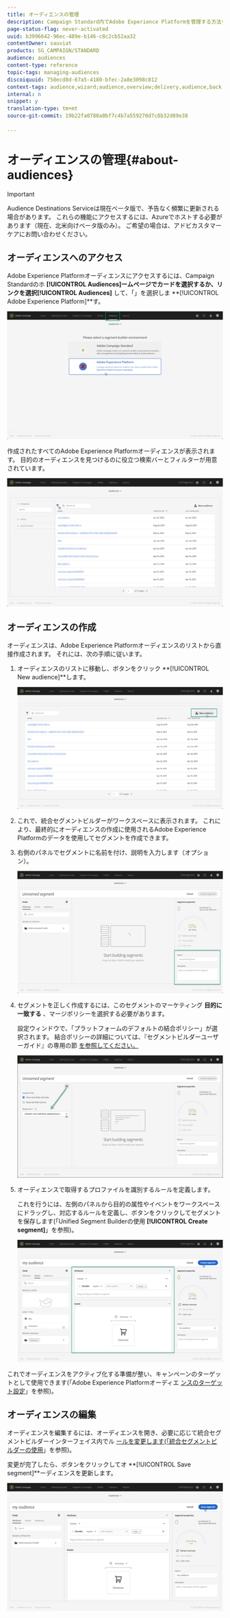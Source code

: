 ```yaml
---
title: オーディエンスの管理
description: Campaign Standard内でAdobe Experience Platformを管理する方法を説明します。
page-status-flag: never-activated
uuid: b3996642-96ec-489e-b146-c8c2cb52aa32
contentOwner: sauviat
products: SG_CAMPAIGN/STANDARD
audience: audiences
content-type: reference
topic-tags: managing-audiences
discoiquuid: 750ecd8d-67a5-4180-bfec-2a8e3098c812
context-tags: audience,wizard;audience,overview;delivery,audience,back
internal: n
snippet: y
translation-type: tm+mt
source-git-commit: 19b22fa0780a0bf7c4b7a559270d7c8b32d89e38

---
```



# オーディエンスの管理{#about-audiences}

>[!IMPORTANT]
>
>Audience Destinations Serviceは現在ベータ版で、予告なく頻繁に更新される場合があります。 これらの機能にアクセスするには、Azureでホストする必要があります（現在、北米向けベータ版のみ）。 ご希望の場合は、アドビカスタマーケアにお問い合わせください。

## オーディエンスへのアクセス

Adobe Experience Platformオーディエンスにアクセスするには、Campaign Standardのホ **[!UICONTROL Audiences]**ームページでカードを選択するか、リンクを選択**[!UICONTROL Audiences]** して、「」を選択しま **[!UICONTROL Adobe Experience Platform]**す。

![](assets/aep_audiences_access.png)

作成されたすべてのAdobe Experience Platformオーディエンスが表示されます。 目的のオーディエンスを見つけるのに役立つ検索バーとフィルターが用意されています。

![](assets/aep_audiences_list.png)

## オーディエンスの作成

オーディエンスは、Adobe Experience Platformオーディエンスのリストから直接作成されます。 それには、次の手順に従います。

1. オーディエンスのリストに移動し、ボタンをクリック **[!UICONTROL New audience]**します。

   ![](assets/aep_audiences_creation_create.png)

1. これで、統合セグメントビルダーがワークスペースに表示されます。 これにより、最終的にオーディエンスの作成に使用されるAdobe Experience Platformのデータを使用してセグメントを作成できます。

1. 右側のパネルでセグメントに名前を付け、説明を入力します（オプション）。

   ![](assets/aep_audiences_creation_edit_name.png)

1. セグメントを正しく作成するには、このセグメントのマーケティング **目的に一致する** 、マージポリシーを選択する必要があります。

   設定ウィンドウで、「プラットフォームのデフォルトの結合ポリシー」が選択されます。 結合ポリシーの詳細については、『セグメントビルダーユーザーガイド』の専用の節 [を参照してください。](https://www.adobe.io/apis/experienceplatform/home/profile-identity-segmentation/profile-identity-segmentation-services.html#!api-specification/markdown/narrative/technical_overview/segmentation/segment-builder-guide.md)

   ![](assets/aep_audiences_mergepolicy.png)

1. オーディエンスで取得するプロファイルを識別するルールを定義します。

   これを行うには、左側のパネルから目的の属性やイベントをワークスペースにドラッグし、対応するルールを定義し、ボタンをクリックしてセグメントを保存します(「Unified Segment Builderの使用 **[!UICONTROL Create segment]**[](../../audiences/using/aep-using-segment-builder.md)」を参照)。

   ![](assets/aep_audiences_creation_query.png)

これでオーディエンスをアクティブ化する準備が整い、キャンペーンのターゲットとして使用できます(「Adobe Experience Platformオーディエ [ンスのターゲット設定](../../automating/using/aep-targeting-audiences.md)」を参照)。

## オーディエンスの編集

オーディエンスを編集するには、オーディエンスを開き、必要に応じて統合セグメントビルダーインターフェイス内でル [ールを変更します(「統合セグメントビルダーの使用](../../audiences/using/aep-using-segment-builder.md)」を参照)。

変更が完了したら、ボタンをクリックしてオ **[!UICONTROL Save segment]**ーディエンスを更新します。

![](assets/aep_audiences_editing.png)
